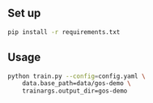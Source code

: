 ## Set up

```bash
pip install -r requirements.txt
```

## Usage

```bash
python train.py --config=config.yaml \
    data.base_path=data/gos-demo \
    trainargs.output_dir=gos-demo
```
